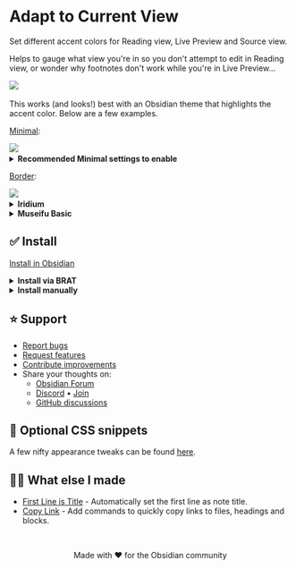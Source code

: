 # Adapt to Current View

Set different accent colors for Reading view, Live Preview and Source view. 

Helps to gauge what view you're in so you don't attempt to edit in Reading view, or wonder why footnotes don't work while you're in Live Preview...

<img src="https://github.com/user-attachments/assets/27570c26-ce7f-40f3-9111-0dbdcf597858" />
&nbsp;

This works (and looks!) best with an Obsidian theme that highlights the accent color. Below are a few examples.

[Minimal](https://minimal.guide/home):

<img src="https://github.com/user-attachments/assets/57bdfc56-f769-462c-accd-66ab889259c1" />
&nbsp;

<details>
<summary><b>Recommended Minimal settings to enable</b></summary>

1. _Undeline_ tab style, configured via [Style Settings](https://obsidian.md/plugins?id=obsidian-style-settings).
2. _Colorful active states_, configured in [Minimal Theme Settings](https://obsidian.md/plugins?id=obsidian-minimal-settings).

![](https://github.com/user-attachments/assets/86866c9b-0463-4f2c-ab9d-a9382cfc8d12)

</details>

[Border](https://github.com/Akifyss/obsidian-border):

<img src="https://github.com/user-attachments/assets/39a5098d-7af4-4d5e-a602-1dc56da15ef4" />
&nbsp;

<details>
  <summary><b>Iridium</b></summary>
<p></p>https://github.com/kyffa/Iridium</p>
<img src="https://github.com/user-attachments/assets/19f7c2e4-29a5-4ff8-8270-bc92627444db" />
</details>

<details>
  <summary><b>Museifu Basic</b></summary>
<p></p>https://github.com/account-not-relevant/museifu-basic-theme</p>
<img src="https://github.com/user-attachments/assets/54de01fa-a1c7-4482-b0da-5afb812388f2" />
</details>

## ✅ Install

[Install in Obsidian](https://obsidian.md/plugins?id=adapt-to-current-view)

<details>
  <summary><b>Install via BRAT</b></summary>

  1. Download and enable the community plugin [BRAT](https://obsidian.md/plugins?id=obsidian42-brat).
2. Open _BRAT_ settings.
3. Press _Add Beta Plugin_.
4. Paste https://github.com/greetclammy/adapt-to-current-view in the text field.
5. Select _Latest version_.
6. Check _Enable after installing the plugin_.
7. Press _Add Plugin_.

</details>

<details>
  <summary><b>Install manually</b></summary>

Note: to get updates for _Adapt to Current View_, you will have to check for and install them manually.

1. Download `adapt-to-current-view.zip` in the `Assets` of a [latest release](https://github.com/greetclammy/adapt-to-current-view/releases).
2. Unzip the folder and place it in the `.obsidian/plugins` folder (hidden on most OSes) at the root of your vault.
3. Reload plugins or Obsidian.
4. Enable _Adapt to Current View_ in Settings > Community plugins > Installed plugins.

</details>

## ⭐️ Support

- [Report bugs](https://github.com/greetclammy/adapt-to-current-view/issues)
- [Request features](https://github.com/greetclammy/first-line-is-title/issues)
- [Contribute improvements](https://github.com/greetclammy/adapt-to-current-view/pulls)
- Share your thoughts on:
  - [Obsidian Forum](https://forum.obsidian.md/t/plugin-to-asign-different-accent-colors-for-reading-view-live-preview-and-source-view/90504)
  - [Discord](https://discord.com/channels/686053708261228577/707816848615407697) • [Join](https://discord.com/invite/obsidianmd)
  - [GitHub discussions](https://github.com/greetclammy/adapt-to-current-view/discussions)

## 🔧 Optional CSS snippets

A few nifty appearance tweaks can be found [here](https://github.com/greetclammy/adapt-to-current-view/tree/main/Optional%20CSS%20snippets).

## 👨‍💻 What else I made

- [First Line is Title](https://github.com/greetclammy/first-line-is-title) - Automatically set the first line as note title.
- [Copy Link](https://github.com/greetclammy/copy-link) - Add commands to quickly copy links to files, headings and blocks.

<br>

<p align="center">Made with ❤️ for the Obsidian community</p>
